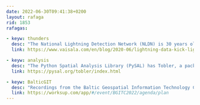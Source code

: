 ```yaml
---
date: 2022-06-30T09:41:38+0200
layout: rafaga
rid: 1853
rafagas:

- keyw: thunders
  desc: "The National Lightning Detection Network (NLDN) is 30 years old and detected 217 million lightning strokes in 2019 with a peculiar spatial distribution"
  link: https://www.vaisala.com/en/blog/2020-06/lightning-data-kick-lightning-safety-awareness-week

- keyw: analysis
  desc: "The Python Spatial Analysis Library (PySAL) has Tobler, a package in development for areal interpolation and dasymetric mapping"
  link: https://pysal.org/tobler/index.html

- keyw: BalticGIT
  desc: "Recordings from the Baltic Geospatial Information Technology Conference, held in Tallin between the 1st and 3rd of June 2022, are now available online"
  link: https://worksup.com/app/#/event/BGITC2022/agenda/plan
---
```

